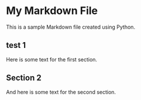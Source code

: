 # My Markdown File

This is a sample Markdown file created using Python.

## test 1

Here is some text for the first section.

## Section 2

And here is some text for the second section.
